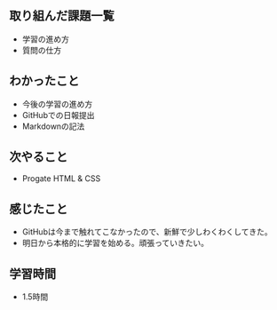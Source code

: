 ## 取り組んだ課題一覧
- 学習の進め方
- 質問の仕方
## わかったこと
- 今後の学習の進め方
- GitHubでの日報提出
- Markdownの記法  
## 次やること
- Progate HTML & CSS
## 感じたこと
- GitHubは今まで触れてこなかったので、新鮮で少しわくわくしてきた。
- 明日から本格的に学習を始める。頑張っていきたい。
## 学習時間
- 1.5時間

